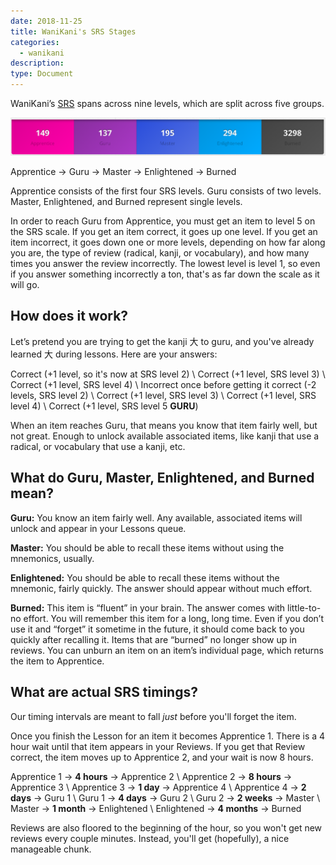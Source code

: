 ```yaml
---
date: 2018-11-25
title: WaniKani's SRS Stages
categories:
  - wanikani
description:
type: Document
---
```


WaniKani’s [SRS](#) spans across nine levels, which are split across five groups.

![WaniKani's SRS](/images/wanikani-srs.png)

Apprentice → Guru → Master → Enlightened → Burned

Apprentice consists of the first four SRS levels. Guru consists of two levels. Master, Enlightened, and Burned represent single levels.

In order to reach Guru from Apprentice, you must get an item to level 5 on the SRS scale. If you get an item correct, it goes up one level. If you get an item incorrect, it goes down one or more levels, depending on how far along you are, the type of review (radical, kanji, or vocabulary), and how many times you answer the review incorrectly. The lowest level is level 1, so even if you answer something incorrectly a ton, that's as far down the scale as it will go.

## How does it work?

Let’s pretend you are trying to get the kanji 大 to guru, and you've already learned 大 during lessons. Here are your answers:

Correct (+1 level, so it's now at SRS level 2) \\
Correct (+1 level, SRS level 3) \\
Correct (+1 level, SRS level 4) \\
Incorrect once before getting it correct (-2 levels, SRS level 2) \\
Correct (+1 level, SRS level 3) \\
Correct (+1 level, SRS level 4) \\
Correct (+1 level, SRS level 5 **GURU**)

When an item reaches Guru, that means you know that item fairly well, but not great. Enough to unlock available associated items, like kanji that use a radical, or vocabulary that use a kanji, etc.

## What do Guru, Master, Enlightened, and Burned mean?

**Guru:** You know an item fairly well. Any available, associated items will unlock and appear in your Lessons queue.

**Master:** You should be able to recall these items without using the mnemonics, usually.

**Enlightened:** You should be able to recall these items without the mnemonic, fairly quickly. The answer should appear without much effort.

**Burned:** This item is “fluent” in your brain. The answer comes with little-to-no effort. You will remember this item for a long, long time. Even if you don’t use it and “forget” it sometime in the future, it should come back to you quickly after recalling it. Items that are “burned” no longer show up in reviews. You can unburn an item on an item’s individual page, which returns the item to Apprentice.

## What are actual SRS timings?

Our timing intervals are meant to fall _just_ before you'll forget the item.

Once you finish the Lesson for an item it becomes Apprentice 1. There is a 4 hour wait until that item appears in your Reviews. If you get that Review correct, the item moves up to Apprentice 2, and your wait is now 8 hours.

Apprentice 1 → **4 hours** → Apprentice 2 \\
Apprentice 2 → **8 hours** → Apprentice 3 \\
Apprentice 3 → **1 day** → Apprentice 4 \\
Apprentice 4 → **2 days** → Guru 1 \\
Guru 1 → **4 days** → Guru 2 \\
Guru 2 → **2 weeks** → Master \\
Master → **1 month** → Enlightened \\
Enlightened → **4 months** → Burned

Reviews are also floored to the beginning of the hour, so you won't get new reviews every couple minutes. Instead, you'll get (hopefully), a nice manageable chunk.
